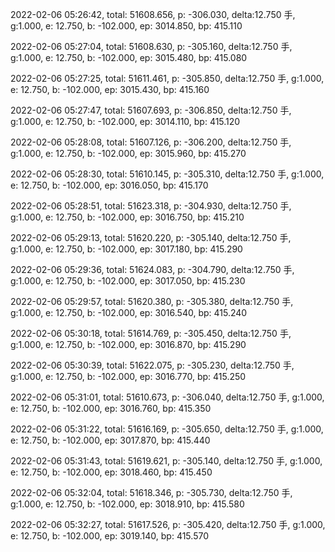 2022-02-06 05:26:42, total: 51608.656, p: -306.030, delta:12.750 手, g:1.000, e: 12.750, b: -102.000, ep: 3014.850, bp: 415.110

2022-02-06 05:27:04, total: 51608.630, p: -305.160, delta:12.750 手, g:1.000, e: 12.750, b: -102.000, ep: 3015.480, bp: 415.080

2022-02-06 05:27:25, total: 51611.461, p: -305.850, delta:12.750 手, g:1.000, e: 12.750, b: -102.000, ep: 3015.430, bp: 415.160

2022-02-06 05:27:47, total: 51607.693, p: -306.850, delta:12.750 手, g:1.000, e: 12.750, b: -102.000, ep: 3014.110, bp: 415.120

2022-02-06 05:28:08, total: 51607.126, p: -306.200, delta:12.750 手, g:1.000, e: 12.750, b: -102.000, ep: 3015.960, bp: 415.270

2022-02-06 05:28:30, total: 51610.145, p: -305.310, delta:12.750 手, g:1.000, e: 12.750, b: -102.000, ep: 3016.050, bp: 415.170

2022-02-06 05:28:51, total: 51623.318, p: -304.930, delta:12.750 手, g:1.000, e: 12.750, b: -102.000, ep: 3016.750, bp: 415.210

2022-02-06 05:29:13, total: 51620.220, p: -305.140, delta:12.750 手, g:1.000, e: 12.750, b: -102.000, ep: 3017.180, bp: 415.290

2022-02-06 05:29:36, total: 51624.083, p: -304.790, delta:12.750 手, g:1.000, e: 12.750, b: -102.000, ep: 3017.050, bp: 415.230

2022-02-06 05:29:57, total: 51620.380, p: -305.380, delta:12.750 手, g:1.000, e: 12.750, b: -102.000, ep: 3016.540, bp: 415.240

2022-02-06 05:30:18, total: 51614.769, p: -305.450, delta:12.750 手, g:1.000, e: 12.750, b: -102.000, ep: 3016.870, bp: 415.290

2022-02-06 05:30:39, total: 51622.075, p: -305.230, delta:12.750 手, g:1.000, e: 12.750, b: -102.000, ep: 3016.770, bp: 415.250

2022-02-06 05:31:01, total: 51610.673, p: -306.040, delta:12.750 手, g:1.000, e: 12.750, b: -102.000, ep: 3016.760, bp: 415.350

2022-02-06 05:31:22, total: 51616.169, p: -305.650, delta:12.750 手, g:1.000, e: 12.750, b: -102.000, ep: 3017.870, bp: 415.440

2022-02-06 05:31:43, total: 51619.621, p: -305.140, delta:12.750 手, g:1.000, e: 12.750, b: -102.000, ep: 3018.460, bp: 415.450

2022-02-06 05:32:04, total: 51618.346, p: -305.730, delta:12.750 手, g:1.000, e: 12.750, b: -102.000, ep: 3018.910, bp: 415.580

2022-02-06 05:32:27, total: 51617.526, p: -305.420, delta:12.750 手, g:1.000, e: 12.750, b: -102.000, ep: 3019.140, bp: 415.570